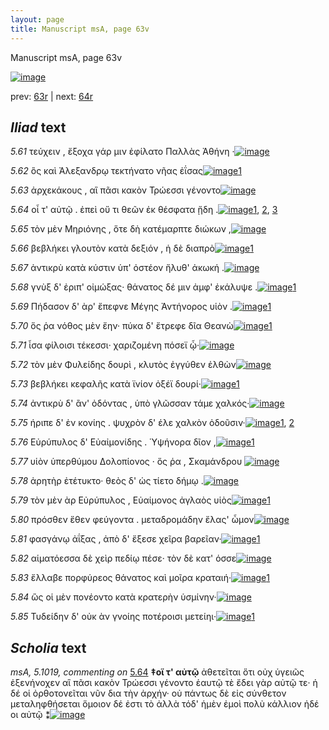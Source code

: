 ```yaml
---
layout: page
title: Manuscript msA, page 63v
---
```


Manuscript msA, page 63v

[![image](http://www.homermultitext.org/iipsrv?OBJ=IIP,1.0&FIF=/project/homer/pyramidal/deepzoom/hmt/vaimg/2017a/VA063VN_0565.tif&WID=100&CVT=JPEG)](http://www.homermultitext.org/ict2/?urn=urn:cite2:hmt:vaimg.2017a:VA063VN_0565)

prev:  [63r](../63r/) | next:  [64r](../64r/)

## *Iliad* text

*5.61* <a id="5.61"/> τεύχειν , ἔξοχα γάρ μιν ἐφίλατο Παλλὰς Ἀθήνη ·[![image](http://www.homermultitext.org/iipsrv?OBJ=IIP,1.0&FIF=/project/homer/pyramidal/deepzoom/hmt/vaimg/2017a/VA063VN_0565.tif&RGN=0.458,0.2126,0.423,0.0353&WID=1000&CVT=JPEG)](http://www.homermultitext.org/ict2/?urn=urn:cite2:hmt:vaimg.2017a:VA063VN_0565@0.458,0.2126,0.423,0.0353)

*5.62* <a id="5.62"/> ὃς καὶ Ἀλεξανδρῳ 					τεκτήνατο νῆας ἐΐσας[![image](http://www.homermultitext.org/iipsrv?OBJ=IIP,1.0&FIF=/project/homer/pyramidal/deepzoom/hmt/vaimg/2017a/VA063VN_0565.tif&RGN=0.457,0.2299,0.407,0.0331&WID=1000&CVT=JPEG)](http://www.homermultitext.org/ict2/?urn=urn:cite2:hmt:vaimg.2017a:VA063VN_0565@0.457,0.2299,0.407,0.0331)[1](#msA_5.1021)

*5.63* <a id="5.63"/> ἀρχεκάκους , αἳ πᾶσι κακὸν Τρώεσσι γένοντο[![image](http://www.homermultitext.org/iipsrv?OBJ=IIP,1.0&FIF=/project/homer/pyramidal/deepzoom/hmt/vaimg/2017a/VA063VN_0565.tif&RGN=0.457,0.2524,0.408,0.0293&WID=1000&CVT=JPEG)](http://www.homermultitext.org/ict2/?urn=urn:cite2:hmt:vaimg.2017a:VA063VN_0565@0.457,0.2524,0.408,0.0293)

*5.64* <a id="5.64"/> οἷ τ' αὐτῷ . ἐπεὶ οὔ τι θεῶν ἐκ θέσφατα ᾔδη .[![image](http://www.homermultitext.org/iipsrv?OBJ=IIP,1.0&FIF=/project/homer/pyramidal/deepzoom/hmt/vaimg/2017a/VA063VN_0565.tif&RGN=0.458,0.2727,0.399,0.0248&WID=1000&CVT=JPEG)](http://www.homermultitext.org/ict2/?urn=urn:cite2:hmt:vaimg.2017a:VA063VN_0565@0.458,0.2727,0.399,0.0248)[1](#msA_5.1019), [2](#msA_5.1020), [3](#msAint_5.6025)

*5.65* <a id="5.65"/> τὸν μὲν Μηριόνης , ὅτε 					δὴ κατέμαρπτε διώκων ,[![image](http://www.homermultitext.org/iipsrv?OBJ=IIP,1.0&FIF=/project/homer/pyramidal/deepzoom/hmt/vaimg/2017a/VA063VN_0565.tif&RGN=0.458,0.2915,0.423,0.0278&WID=1000&CVT=JPEG)](http://www.homermultitext.org/ict2/?urn=urn:cite2:hmt:vaimg.2017a:VA063VN_0565@0.458,0.2915,0.423,0.0278)

*5.66* <a id="5.66"/> βεβλήκει γλουτὸν κατὰ δεξιόν , ἡ δὲ διαπρὸ[![image](http://www.homermultitext.org/iipsrv?OBJ=IIP,1.0&FIF=/project/homer/pyramidal/deepzoom/hmt/vaimg/2017a/VA063VN_0565.tif&RGN=0.46,0.3073,0.402,0.0301&WID=1000&CVT=JPEG)](http://www.homermultitext.org/ict2/?urn=urn:cite2:hmt:vaimg.2017a:VA063VN_0565@0.46,0.3073,0.402,0.0301)[1](#msA_5.1022)

*5.67* <a id="5.67"/> ἀντικρὺ κατὰ κύστιν ὑπ' ὀστέον ἤλυθ' ἀκωκή .[![image](http://www.homermultitext.org/iipsrv?OBJ=IIP,1.0&FIF=/project/homer/pyramidal/deepzoom/hmt/vaimg/2017a/VA063VN_0565.tif&RGN=0.46,0.3261,0.41,0.0316&WID=1000&CVT=JPEG)](http://www.homermultitext.org/ict2/?urn=urn:cite2:hmt:vaimg.2017a:VA063VN_0565@0.46,0.3261,0.41,0.0316)

*5.68* <a id="5.68"/> γνὺξ δ' ἐριπ' οἰμώξας· θάνατος δέ μιν ἀμφ' ἐκάλυψε .[![image](http://www.homermultitext.org/iipsrv?OBJ=IIP,1.0&FIF=/project/homer/pyramidal/deepzoom/hmt/vaimg/2017a/VA063VN_0565.tif&RGN=0.466,0.3434,0.448,0.0346&WID=1000&CVT=JPEG)](http://www.homermultitext.org/ict2/?urn=urn:cite2:hmt:vaimg.2017a:VA063VN_0565@0.466,0.3434,0.448,0.0346)[1](#msAim_5.6022)

*5.69* <a id="5.69"/> Πήδασον δ' ὰρ' ἔπεφνε 						 Μέγης 					 Ἀντήνορος υἱὸν .[![image](http://www.homermultitext.org/iipsrv?OBJ=IIP,1.0&FIF=/project/homer/pyramidal/deepzoom/hmt/vaimg/2017a/VA063VN_0565.tif&RGN=0.463,0.3636,0.392,0.0331&WID=1000&CVT=JPEG)](http://www.homermultitext.org/ict2/?urn=urn:cite2:hmt:vaimg.2017a:VA063VN_0565@0.463,0.3636,0.392,0.0331)[1](#msA_5.1023)

*5.70* <a id="5.70"/> ὅς ῥα νόθος μὲν ἔην· πύκα δ' ἔτρεφε δῖα Θεανὼ[![image](http://www.homermultitext.org/iipsrv?OBJ=IIP,1.0&FIF=/project/homer/pyramidal/deepzoom/hmt/vaimg/2017a/VA063VN_0565.tif&RGN=0.464,0.3809,0.432,0.0293&WID=1000&CVT=JPEG)](http://www.homermultitext.org/ict2/?urn=urn:cite2:hmt:vaimg.2017a:VA063VN_0565@0.464,0.3809,0.432,0.0293)[1](#msA_5.6021)

*5.71* <a id="5.71"/> ἶσα φίλοισι τέκεσσι· χαριζομένη πόσεϊ ᾧ·[![image](http://www.homermultitext.org/iipsrv?OBJ=IIP,1.0&FIF=/project/homer/pyramidal/deepzoom/hmt/vaimg/2017a/VA063VN_0565.tif&RGN=0.461,0.4005,0.382,0.0301&WID=1000&CVT=JPEG)](http://www.homermultitext.org/ict2/?urn=urn:cite2:hmt:vaimg.2017a:VA063VN_0565@0.461,0.4005,0.382,0.0301)

*5.72* <a id="5.72"/> τὸν μὲν Φυλείδης δουρὶ , 					κλυτὸς ἐγγύθεν ἐλθὼν[![image](http://www.homermultitext.org/iipsrv?OBJ=IIP,1.0&FIF=/project/homer/pyramidal/deepzoom/hmt/vaimg/2017a/VA063VN_0565.tif&RGN=0.468,0.4162,0.402,0.0346&WID=1000&CVT=JPEG)](http://www.homermultitext.org/ict2/?urn=urn:cite2:hmt:vaimg.2017a:VA063VN_0565@0.468,0.4162,0.402,0.0346)

*5.73* <a id="5.73"/> βεβλήκει κεφαλῆς κατὰ ϊνίον ὀξέϊ δουρί·[![image](http://www.homermultitext.org/iipsrv?OBJ=IIP,1.0&FIF=/project/homer/pyramidal/deepzoom/hmt/vaimg/2017a/VA063VN_0565.tif&RGN=0.467,0.435,0.394,0.0331&WID=1000&CVT=JPEG)](http://www.homermultitext.org/ict2/?urn=urn:cite2:hmt:vaimg.2017a:VA063VN_0565@0.467,0.435,0.394,0.0331)[1](#msA_5.1024)

*5.74* <a id="5.74"/> ἀντικρὺ δ' ἂν' ὀδόντας , ὑπὸ γλῶσσαν τάμε χαλκός·[![image](http://www.homermultitext.org/iipsrv?OBJ=IIP,1.0&FIF=/project/homer/pyramidal/deepzoom/hmt/vaimg/2017a/VA063VN_0565.tif&RGN=0.463,0.4523,0.419,0.0353&WID=1000&CVT=JPEG)](http://www.homermultitext.org/ict2/?urn=urn:cite2:hmt:vaimg.2017a:VA063VN_0565@0.463,0.4523,0.419,0.0353)

*5.75* <a id="5.75"/> ήριπε δ' ἐν κονίης . ψυχρὸν δ' έλε χαλκὸν ὀδοῦσιν·[![image](http://www.homermultitext.org/iipsrv?OBJ=IIP,1.0&FIF=/project/homer/pyramidal/deepzoom/hmt/vaimg/2017a/VA063VN_0565.tif&RGN=0.463,0.4703,0.437,0.0338&WID=1000&CVT=JPEG)](http://www.homermultitext.org/ict2/?urn=urn:cite2:hmt:vaimg.2017a:VA063VN_0565@0.463,0.4703,0.437,0.0338)[1](#msA_5.1025), [2](#msAim_5.6023)

*5.76* <a id="5.76"/> Εὐρύπυλος δ' Εὐαἰμονίδης . Ὑψήνορα δῖον ,[![image](http://www.homermultitext.org/iipsrv?OBJ=IIP,1.0&FIF=/project/homer/pyramidal/deepzoom/hmt/vaimg/2017a/VA063VN_0565.tif&RGN=0.462,0.4899,0.405,0.0361&WID=1000&CVT=JPEG)](http://www.homermultitext.org/ict2/?urn=urn:cite2:hmt:vaimg.2017a:VA063VN_0565@0.462,0.4899,0.405,0.0361)[1](#msA_5.1026)

*5.77* <a id="5.77"/> υἱὸν ὑπερθύμου Δολοπίονος · ὅς ῥα , Σκαμάνδρου 				[![image](http://www.homermultitext.org/iipsrv?OBJ=IIP,1.0&FIF=/project/homer/pyramidal/deepzoom/hmt/vaimg/2017a/VA063VN_0565.tif&RGN=0.464,0.5094,0.436,0.0346&WID=1000&CVT=JPEG)](http://www.homermultitext.org/ict2/?urn=urn:cite2:hmt:vaimg.2017a:VA063VN_0565@0.464,0.5094,0.436,0.0346)

*5.78* <a id="5.78"/> ἀρητὴρ ἐτέτυκτο· θεὸς δ' ὡς τίετο δήμῳ .[![image](http://www.homermultitext.org/iipsrv?OBJ=IIP,1.0&FIF=/project/homer/pyramidal/deepzoom/hmt/vaimg/2017a/VA063VN_0565.tif&RGN=0.463,0.5304,0.408,0.0331&WID=1000&CVT=JPEG)](http://www.homermultitext.org/ict2/?urn=urn:cite2:hmt:vaimg.2017a:VA063VN_0565@0.463,0.5304,0.408,0.0331)

*5.79* <a id="5.79"/> τὸν μὲν ὰρ Εὐρύπυλος , 						 Εὐαίμονος ἀγλαὸς υἱὸς[![image](http://www.homermultitext.org/iipsrv?OBJ=IIP,1.0&FIF=/project/homer/pyramidal/deepzoom/hmt/vaimg/2017a/VA063VN_0565.tif&RGN=0.464,0.5492,0.432,0.0331&WID=1000&CVT=JPEG)](http://www.homermultitext.org/ict2/?urn=urn:cite2:hmt:vaimg.2017a:VA063VN_0565@0.464,0.5492,0.432,0.0331)[1](#msAim_5.6024)

*5.80* <a id="5.80"/> πρόσθεν ἕθεν φεύγοντα . μεταδρομάδην ἔλας' ὦμον[![image](http://www.homermultitext.org/iipsrv?OBJ=IIP,1.0&FIF=/project/homer/pyramidal/deepzoom/hmt/vaimg/2017a/VA063VN_0565.tif&RGN=0.466,0.5695,0.451,0.0353&WID=1000&CVT=JPEG)](http://www.homermultitext.org/ict2/?urn=urn:cite2:hmt:vaimg.2017a:VA063VN_0565@0.466,0.5695,0.451,0.0353)

*5.81* <a id="5.81"/> φασγάνῳ ἀΐξας , ἀπὸ δ' ἔξεσε χεῖρα βαρεῖαν·[![image](http://www.homermultitext.org/iipsrv?OBJ=IIP,1.0&FIF=/project/homer/pyramidal/deepzoom/hmt/vaimg/2017a/VA063VN_0565.tif&RGN=0.466,0.5928,0.438,0.0323&WID=1000&CVT=JPEG)](http://www.homermultitext.org/ict2/?urn=urn:cite2:hmt:vaimg.2017a:VA063VN_0565@0.466,0.5928,0.438,0.0323)[1](#msA_5.1027)

*5.82* <a id="5.82"/> αἱματόεσσα δὲ χεὶρ πεδίῳ πέσε· τὸν δὲ κατ' όσσε[![image](http://www.homermultitext.org/iipsrv?OBJ=IIP,1.0&FIF=/project/homer/pyramidal/deepzoom/hmt/vaimg/2017a/VA063VN_0565.tif&RGN=0.465,0.6108,0.436,0.0308&WID=1000&CVT=JPEG)](http://www.homermultitext.org/ict2/?urn=urn:cite2:hmt:vaimg.2017a:VA063VN_0565@0.465,0.6108,0.436,0.0308)

*5.83* <a id="5.83"/> ἔλλαβε πορφύρεος θάνατος καὶ μοῖρα κραταιή·[![image](http://www.homermultitext.org/iipsrv?OBJ=IIP,1.0&FIF=/project/homer/pyramidal/deepzoom/hmt/vaimg/2017a/VA063VN_0565.tif&RGN=0.472,0.6273,0.438,0.0338&WID=1000&CVT=JPEG)](http://www.homermultitext.org/ict2/?urn=urn:cite2:hmt:vaimg.2017a:VA063VN_0565@0.472,0.6273,0.438,0.0338)[1](#msA_5.1028)

*5.84* <a id="5.84"/> ὣς οἱ μὲν πονέοντο κατὰ κρατερὴν ὑσμίνην·[![image](http://www.homermultitext.org/iipsrv?OBJ=IIP,1.0&FIF=/project/homer/pyramidal/deepzoom/hmt/vaimg/2017a/VA063VN_0565.tif&RGN=0.463,0.6491,0.428,0.0331&WID=1000&CVT=JPEG)](http://www.homermultitext.org/ict2/?urn=urn:cite2:hmt:vaimg.2017a:VA063VN_0565@0.463,0.6491,0.428,0.0331)

*5.85* <a id="5.85"/> Τυδείδην δ' οὐκ ὰν 					γνοίης ποτέροισι μετείηι·[![image](http://www.homermultitext.org/iipsrv?OBJ=IIP,1.0&FIF=/project/homer/pyramidal/deepzoom/hmt/vaimg/2017a/VA063VN_0565.tif&RGN=0.468,0.6672,0.411,0.0323&WID=1000&CVT=JPEG)](http://www.homermultitext.org/ict2/?urn=urn:cite2:hmt:vaimg.2017a:VA063VN_0565@0.468,0.6672,0.411,0.0323)[1](#msA_5.1029)

## *Scholia* text

*msA, 5.1019, commenting on* [5.64](#5.64)  <a id="msA_5.1019"/> **‡οἵ τ' αὐτῷ** ἀθετεῖται ὅτι οὐχ ὑγειῶς ἐξενήνοχεν αἳ πᾶσι κακὸν Τρώεσσι γένοντο ἑαυτῷ τὲ ἔδει γὰρ αὐτῷ τε· ἡ δέ οἱ ὀρθοτονεῖται νῦν δια τὴν ἀρχήν· οὐ πάντως δὲ εἰς σύνθετον μεταληφθήσεται ὅμοιον δέ ἐστι τὸ ἀλλὰ τόδ' ἡμὲν ἐμοὶ πολὺ κάλλιον ἠδέ οι αὐτῷ ⁑[![image](http://www.homermultitext.org/iipsrv?OBJ=IIP,1.0&FIF=/project/homer/pyramidal/deepzoom/hmt/vaimg/2017a/VA063VN_0565.tif&RGN=0.19528371,0.11728907,0.65585851,0.02876902&WID=1000&CVT=JPEG)](http://www.homermultitext.org/ict2/?urn=urn:cite2:hmt:vaimg.2017a:VA063VN_0565@0.19528371,0.11728907,0.65585851,0.02876902)